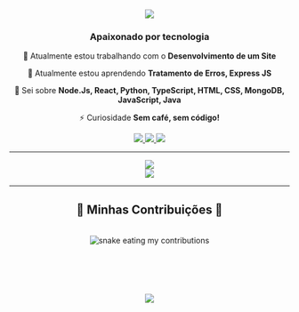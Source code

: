 <!--<img align="right" src="https://visitor-badge.laobi.icu/badge?page_id=salesp07.salesp07" />-->

<h1 align="center">
    <img src="https://readme-typing-svg.herokuapp.com/?font=Righteous&size=35&center=true&vCenter=true&width=500&height=70&duration=4000&lines=Olá!+👋;+Eu+Sou+William+Bento!;" />
</h1>

<h3 align="center">Apaixonado por tecnologia</h3>



<div align="center">
 
 🔭 Atualmente estou trabalhando com o **Desenvolvimento de um Site**
 
 🌱 Atualmente estou aprendendo **Tratamento de Erros, Express JS**

 💬 Sei sobre **Node.Js, React, Python, TypeScript, HTML, CSS, MongoDB, JavaScript, Java**

 ⚡ Curiosidade **Sem café, sem código!**
 
 </div>
 
<div align="center"> 
  <a href="adm.williambento@gmail.com">
    <img src="https://img.shields.io/badge/Gmail-333333?style=for-the-badge&logo=gmail&logoColor=red" />
  </a>
  <a href="https://www.linkedin.com/in/william-bento/" target="_blank">
    <img src="https://img.shields.io/badge/LinkedIn-0077B5?style=for-the-badge&logo=linkedin&logoColor=white" target="_blank" />
  </a>
  <a href="https://github.com/williambento" target="_blank">
     <img src="https://img.shields.io/badge/Portfolio-FF5722?style=for-the-badge&logo=todoist&logoColor=white" target="_blank" /> <!-- sqlite, safari, google-chrome are other good icon options -->
  </a>
</div>

 <hr/>
 
<!--<h2 align="center">⚒️ Linguagens-Frameworks-Ferramentas ⚒️</h2>-->
<div align="center">
    <img src="https://skillicons.dev/icons?i=nodejs,github,python,javascript,typescript,mongodb,c,java" /><br>
    <img src="https://skillicons.dev/icons?i=react,flask,html,css,vscode,figma,git" />
</div>


<hr/>
<div align="center">
  <h2>🐍 Minhas Contribuições 🐍</h2>
  <br>
  <img alt="snake eating my contributions" src="https://raw.githubusercontent.com/williambento/williambento/output/github-contribution-grid-snake.svg" />
  
  <br/><br/><br/>
</div>
<!--
<hr/>

<h2 align="center">⚡ Estatísticas ⚡</h2>
<div align="center">  
  <img width="49%" height="195px" src="https://github-readme-stats.vercel.app/api?username=williambento&show_icons=true&count_private=true&hide_border=true&title_color=ff91a4&icon_color=ff91a4&text_color=c9d1d9&bg_color=0d1117" alt="William Bento github stats" /> 
 <img width="41%" height="195px" src="https://github-readme-stats.vercel.app/api/top-langs/?username=williambento&layout=compact&hide_border=true&title_color=ff91a4&text_color=ff91a4&bg_color=0d1117" />
</div> 
<br/><br/>
<hr/>
-->
<h3 align="center">
    <img src="https://readme-typing-svg.herokuapp.com/?font=Righteous&size=25&center=true&vCenter=true&width=500&height=70&duration=4000&lines=Obrigado+pela+visita!+✌️;+Volte+sempre!;Estou+sempre+disposto+a+colaborar+:)">
</h3>
